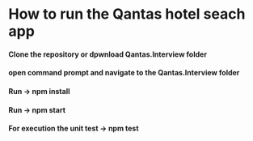 # How to run the Qantas hotel seach app
#### Clone the repository or dpwnload Qantas.Interview folder
#### open command prompt and navigate to the Qantas.Interview folder
#### Run  -> npm install
#### Run -> npm start
#### For execution the unit test  -> npm test

